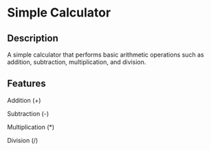 # Simple Calculator

## Description

A simple calculator that performs basic arithmetic operations such as addition, subtraction, multiplication, and division.

## Features

Addition (+)

Subtraction (-)

Multiplication (*)

Division (/)
